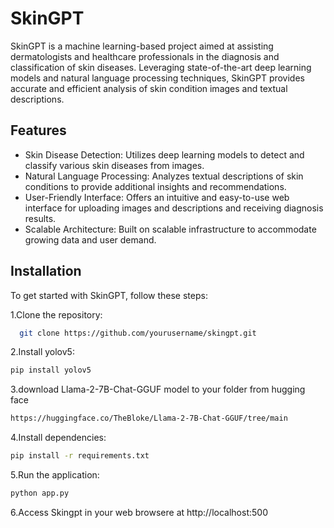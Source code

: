 
# SkinGPT

SkinGPT is a machine learning-based project aimed at assisting dermatologists and healthcare professionals in the diagnosis and classification of skin diseases. Leveraging state-of-the-art deep learning models and natural language processing techniques, SkinGPT provides accurate and efficient analysis of skin condition images and textual descriptions.


## Features

- Skin Disease Detection: Utilizes deep learning models to detect and classify various skin diseases from images.
- Natural Language Processing: Analyzes textual descriptions of skin conditions to provide additional insights and recommendations.
- User-Friendly Interface: Offers an intuitive and easy-to-use web interface for uploading images and descriptions and receiving diagnosis results.
- Scalable Architecture: Built on scalable infrastructure to accommodate growing data and user demand.

## Installation
To get started with SkinGPT, follow these steps:

1.Clone the repository:

```bash
  git clone https://github.com/yourusername/skingpt.git
```
2.Install yolov5:
```bash
pip install yolov5
```
3.download Llama-2-7B-Chat-GGUF model to your folder from hugging face
```bash
https://huggingface.co/TheBloke/Llama-2-7B-Chat-GGUF/tree/main
```
4.Install dependencies:
```bash
pip install -r requirements.txt
```
5.Run the application:
```bash
python app.py
```
6.Access Skingpt in your web browsere at http://localhost:500
    